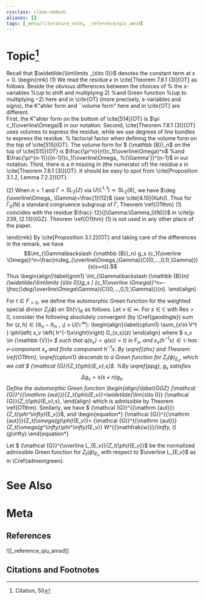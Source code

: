 ```yaml
---
cssclass: clean-embeds
aliases: []
tags: [_meta/literature_note, _reference/qiu_amsd]
---
```

# Topic[^1]
 


Recall that  $\widetilde{\lim\limits _{s\to 0}}$ denotes the constant term at $s=0$.
\begin{rmk}  (1) We      read the residue
$\kappa$ in  \cite[Theorem 7.8.1 (3)]{OT} as follows.
Beside the obvious differences between the choices of % the $s$-variables   %(up to shift and multiplying  2)
%and 
 Green function  %(up to multiplying  $-2$)
 here and in \cite{OT} (more precisely, $s$-variables and signs),       the K\"ahler form and ``volume form" here and in \cite{OT} are different.  
First, the K\"ahler form on the bottom of \cite[514]{OT} is $\pi c_1(\overline\Omega)$ in our notation.
Second,  \cite[Theorem 7.8.1 (3)]{OT} uses volumes to express the residue, 
while  we use degrees of line bundles to express the residue. 
%    factorial factor when defining the volume form on the  top of \cite[515]{OT}.
The volume form for $  {\mathbb {B}}_n$ on the  top of  \cite[515]{OT} is     $\frac{\pi^n}{n!}c_1(\overline\Omega)^n$ 
%and $\frac{\pi^{n-1}}{(n-1)!}c_1(\overline\Omega_
%{\Gamma'})^{n-1}$ 
in our notation.
Third, there is a $\pi$ missing in (the numerator of) the residue $\kappa$ in  \cite[Theorem 7.8.1 (3)]{OT}. It should be easy to spot from \cite[Proposition 3.1.2, Lemma 7.2.2]{OT}.

(2) When $n=1$ and $\Gamma={\mathrm{SL}}_2({\mathbb {Z}})$ via $U({\mathbb {C}}^{1,1})\simeq {\mathrm{SL}}_2({\mathbb {R}})$,  we have $\deg  (\overline\Omega_
\Gamma)=\frac{1}{12}$ (see \cite[4.10]{Kuh}). Thus for $\Gamma_0(N)$ a standard congruence subgroup of $\Gamma$, 
Theorem \ref{OTthm} (1) coincides with the residue $\frac{-12}{[\Gamma:\Gamma_0(N)]}$ in \cite[p 239, (2.13)]{GZ}.
Theorem \ref{OTthm} (1)  is not used in any other place of the paper.

\end{rmk}
By  \cite[Proposition 3.1.2]{OT} and taking care of the differences in the remark, we have 
$$\int_{\Gamma\backslash {\mathbb {B}}_n} g_s  {c_1(\overline \Omega)}^n=\frac{n\deg_{\overline\Omega_\Gamma}(C((0,...,0,1),\Gamma))}{s(s+n)}.$$
Thus
\begin{align}\label{gnm1} \int_{\Gamma\backslash {\mathbb {B}}_n}(\widetilde{\lim\limits _{s\to 0}}g_s ) {c_1(\overline \Omega)}^n=-\frac{\deg_{\overline\Omega_\Gamma}(C((0,...,0,1),\Gamma))}{n}.   \end{align}



For    $t\in F_{>0}$,   we define  the automorphic Green function  for the weighted special divisor $Z_t(\phi)$   on ${\mathrm{Sh}}({\mathbb {V}})_{K}$ as follows.     Let $v\in \infty$.  For   $s \in {\mathbb {C}}$ with ${\mathrm{Re}} s> 0$, consider the  following absolutely convergent (by \Cref{gaodingle}) sum for  $(z,h)\in \left({\mathbb {B}}_n-{\mathbb {B}}_{n-1}\right) \times  U({\mathbb {V}}^\infty)$:
\begin{align}\label{cpluni1} \sum_{x\in   V^t }   \phi\left( x_v \left( h^{-1}x\right)\right) G_{x,s}(z)
\end{align}
where $ x_v \in   {\mathbb {V}}_v $ such that ${q(x_v)}={q(x)}(=t)$ in $F_v$, and $x_v (h^{-1}x)\in {\mathbb {V}}$ has  $v$-component $x_v$
and finite component $h^{-1}x$.
By \eqref{zhx} and Theorem \ref{OTthm},   \eqref{cpluni1}
descends to a Green function for  $Z_t(\phi)_{E_v}$, which we  call $ {\mathcal {G}}_{Z_t(\phi)_{E_v},s}$.
%By \eqref{ppg}, $g_s$ satisfies $$\Delta g_s =s(s+n) g_s .$$
Define the automorphic Green function
\begin{align}\label{GGZ}  {\mathcal {G}}^{{\mathrm {aut}}}_{Z_t(\phi)_{E_v}}=\widetilde{\lim_{s\to 0}}  {\mathcal {G}}_{Z_t(\phi)_{E_v},s},   \end{align}
which 
is    admissible   by Theorem \ref{OTthm}.
Similarly, we have $ {\mathcal {G}}^{{\mathrm {aut}}}_{Z_t(\phi^\infty)_{E_v}}$,
and   \begin{equation*} 
{\mathcal {G}}^{{\mathrm {aut}}}_{Z_t(\omega(g)\phi)_{E_v}}= {\mathcal {G}}^{{\mathrm {aut}}}_{Z_t(\omega(g^\infty)\phi^\infty)_{E_v}} W^{{\mathfrak{w}}}_{\infty, t}(g_\infty).\end{equation*}

Let $ {\mathcal {G}}^{\overline L_{E_v}}_{Z_t(\phi)_{E_v}}$ be the normalized admissible Green function
for $Z_t(\phi)_{E_v}$  with respect to $\overline L_{E_v}$ as in \Cref{admextgreen}.



# See Also

# Meta
## References
![[_reference_qiu_amsd]]


## Citations and Footnotes
[^1]: Citation, 50